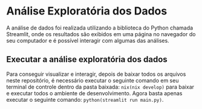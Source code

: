 # Análise Exploratória dos Dados
A análise de dados foi realizada utilizando a biblioteca do Python chamada Streamlit, onde os resultados são exibidos em uma página no navegador do seu computador e é possível interagir com algumas das análises.

## Executar a análise exploratória dos dados
Para conseguir visualizar e interagir, depois de baixar todos os arquivos neste repositório, é necessário executar o seguinte comando em seu terminal de controle dentro da pasta baixada: `nix(nix develop)` para baixar e executar todos o ambiente de desenvolvimento.
Agora basta apenas executar o seguinte comando: `python(streamlit run main.py)`.

